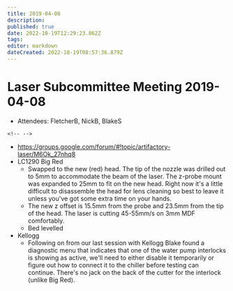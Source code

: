 ```yaml
---
title: 2019-04-08
description: 
published: true
date: 2022-10-19T12:29:23.862Z
tags: 
editor: markdown
dateCreated: 2022-10-19T08:57:36.879Z
---
```


# Laser Subcommittee Meeting 2019-04-08

-   Attendees: FletcherB, NickB, BlakeS

```{=html}
<!-- -->
```
-   <https://groups.google.com/forum/#!topic/artifactory-laser/M6Ok_27nhq8>
-   LC1290 Big Red
    -   Swapped to the new (red) head. The tip of the nozzle was drilled out to 5mm to accommodate the beam of the laser. The z-probe mount was expanded to 25mm to fit on the new head. Right now it's a little difficult to disassemble the head for lens cleaning so best to leave it unless you've got some extra time on your hands.
    -   The new z offset is 15.5mm from the probe and 23.5mm from the tip of the head. The laser is cutting 45-55mm/s on 3mm MDF comfortably.
    -   Bed levelled
-   Kellogg
    -   Following on from our last session with Kellogg Blake found a diagnostic menu that indicates that one of the water pump interlocks is showing as active, we'll need to either disable it temporarily or figure out how to connect it to the chiller before testing can continue. There's no jack on the back of the cutter for the interlock (unlike Big Red).
